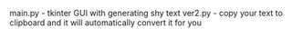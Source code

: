 main.py - tkinter GUI with generating shy text 
ver2.py - copy your text to clipboard and it will automatically convert it for you
